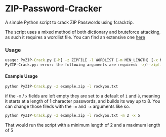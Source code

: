 # ZIP-Password-Cracker
A simple Python script to crack ZIP Passwords using fcrackzip.  

The script uses a mixed method of both dictionary and bruteforce attacking, as such it requires a wordlist file. You can find an extensive one [here](https://github.com/brannondorsey/naive-hashcat/releases/download/data/rockyou.txt)

### Usage
```cmd
usage: PyZIP-Crack.py [-h] -z ZIPFILE -l WORDLIST [-m MIN_LENGTH] [-x MAX_LENGTH]
PyZIP-Crack.py: error: the following arguments are required: -z/--zipfile, -l/--wordlist
```

#### Example Usage

```cmd
python PyZIP-Crack.py -z example.zip -l rockyou.txt
```
if the `-m` / `x` fields are left empty they are set to a default of `1` and `8`, meaning it starts at a length of 1 character passwords, and builds its way up to 8. You can change those fileds with the `-m` and `-x` arguments like so.

```cmd
python PyZIP-Crack.py -z example.zip -l rockyou.txt -m 2 -x 5
```
That would run the script with a minimum length of 2 and a maximum length of 5
